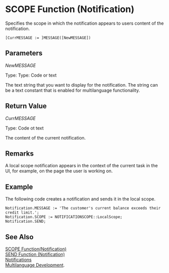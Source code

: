 <properties
                pageTitle="SCOPE Function (Notification) | Project “Madeira”"
                description="Describes the SCOPE function of the Notification data type for sending notifications"
                services=""
                documentationCenter="Madeira"
                authors="jswymer"/>

# SCOPE Function (Notification)
Specifies the scope in which the notification appears to users content of the notification.

```
[CurrMESSAGE := ]MESSAGE([NewMESSAGE])
```

## Parameters
*NewMESSAGE*

Type: Type: Code or text

The text string that you want to display for the notification. The string can be a text constant that is enabled for multilanguage functionality.

## Return Value
*CurrMESSAGE*

Type: Code ot text

The content of the current notification.

## Remarks
A local scope notification appears in the context of the current task in the UI, for example, on the page the user is working on.
##  Example
The following code creates a notification and sends it in the local scope.

```
Notification.MESSAGE := 'The customer's current balance exceeds their credit limit.';
Notification.SCOPE := NOTIFICATIONSCOPE::LocalScope;
Notification.SEND;
```

## See Also  
[SCOPE Function(Notification)](function-notificationscope.md)  
[SEND Function (Notification)](function-notificationsend.md)  
[Notifications](notifications-developing.md)  
[Multilanguage Development](multilanguage-development.md).
